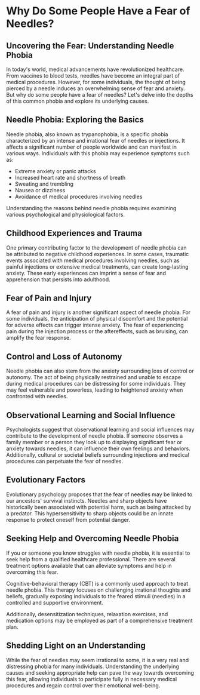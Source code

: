 # Why Do Some People Have a Fear of Needles?

## Uncovering the Fear: Understanding Needle Phobia

In today's world, medical advancements have revolutionized healthcare. From vaccines to blood tests, needles have become an integral part of medical procedures. However, for some individuals, the thought of being pierced by a needle induces an overwhelming sense of fear and anxiety. But why do some people have a fear of needles? Let's delve into the depths of this common phobia and explore its underlying causes.

## Needle Phobia: Exploring the Basics

Needle phobia, also known as trypanophobia, is a specific phobia characterized by an intense and irrational fear of needles or injections. It affects a significant number of people worldwide and can manifest in various ways. Individuals with this phobia may experience symptoms such as:

- Extreme anxiety or panic attacks
- Increased heart rate and shortness of breath
- Sweating and trembling
- Nausea or dizziness
- Avoidance of medical procedures involving needles

Understanding the reasons behind needle phobia requires examining various psychological and physiological factors.

## Childhood Experiences and Trauma

One primary contributing factor to the development of needle phobia can be attributed to negative childhood experiences. In some cases, traumatic events associated with medical procedures involving needles, such as painful injections or extensive medical treatments, can create long-lasting anxiety. These early experiences can imprint a sense of fear and apprehension that persists into adulthood.

## Fear of Pain and Injury

A fear of pain and injury is another significant aspect of needle phobia. For some individuals, the anticipation of physical discomfort and the potential for adverse effects can trigger intense anxiety. The fear of experiencing pain during the injection process or the aftereffects, such as bruising, can amplify the fear response.

## Control and Loss of Autonomy

Needle phobia can also stem from the anxiety surrounding loss of control or autonomy. The act of being physically restrained and unable to escape during medical procedures can be distressing for some individuals. They may feel vulnerable and powerless, leading to heightened anxiety when confronted with needles.

## Observational Learning and Social Influence

Psychologists suggest that observational learning and social influences may contribute to the development of needle phobia. If someone observes a family member or a person they look up to displaying significant fear or anxiety towards needles, it can influence their own feelings and behaviors. Additionally, cultural or societal beliefs surrounding injections and medical procedures can perpetuate the fear of needles.

## Evolutionary Factors

Evolutionary psychology proposes that the fear of needles may be linked to our ancestors' survival instincts. Needles and sharp objects have historically been associated with potential harm, such as being attacked by a predator. This hypersensitivity to sharp objects could be an innate response to protect oneself from potential danger.

## Seeking Help and Overcoming Needle Phobia

If you or someone you know struggles with needle phobia, it is essential to seek help from a qualified healthcare professional. There are several treatment options available that can alleviate symptoms and help in overcoming this fear.

Cognitive-behavioral therapy (CBT) is a commonly used approach to treat needle phobia. This therapy focuses on challenging irrational thoughts and beliefs, gradually exposing individuals to the feared stimuli (needles) in a controlled and supportive environment.

Additionally, desensitization techniques, relaxation exercises, and medication options may be employed as part of a comprehensive treatment plan.

## Shedding Light on an Understanding

While the fear of needles may seem irrational to some, it is a very real and distressing phobia for many individuals. Understanding the underlying causes and seeking appropriate help can pave the way towards overcoming this fear, allowing individuals to participate fully in necessary medical procedures and regain control over their emotional well-being.
